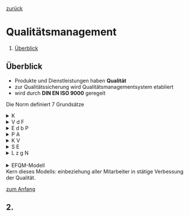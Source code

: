[zurück](../README.md)

# Qualitätsmanagement

1. [Überblick](#überblick)


## Überblick 

- Produkte und Dienstleistungen haben __Qualität__
- zur Qualitätssicherung wird Qualitätsmanagementsystem etabliert
- wird durch __DIN EN ISO 9000__ geregelt

Die Norm definiert 7 Grundsätze

<details>
<summary>K
</summary>

- Kundenorientiert
</details>

<details>
<summary>V d F
</summary>

- Verntwortlichkeit der Führung
</details>

<details>
<summary>E d b P
</summary>

- Einbeziehung der beteiligten Personen
</details>
<details>
<summary>P A
</summary>

- Prozessorientierter Ansatz
</details>

<details>
<summary>K V
</summary>

- kontinuierliche Verbesserung
</details>

<details>
<summary>S E
</summary>

- Sachbezogener Entscheidungsfindungsansatz
</details>

<details>
<summary>L z g N
</summary>

- Lieferantenbeziehungen zum gegenseitigen Nutzen
</details>
<br>

<details>
<summary>
EFQM-Modell
</summary>

- European Foundation of Quaklity Management-Modell
</details>
Kern dieses Modells: einbeziehung aller Mitarbeiter in stätige Verbessung der Qualität.

[zum Anfang](#qualitätsmanagement)

## 2.
